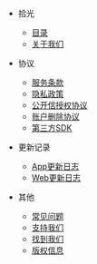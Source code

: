 - 拾光
   
   - [目录](README.md)
   - [关于我们](about.md)

- 协议

  - [服务条款](law.md)
  - [隐私政策](privacy.md)
  - [公开信授权协议](public.md)
  - [账户删除协议](delete.md)
  - [第三方SDK](third_sdk.md)

- 更新记录
 
  - [App更新日志](update_app.md)
  - [Web更新日志](update_web.md)

- 其他

  - [常见问题](fqa.md)
  - [支持我们](sponsor.md)
  - [找到我们](find_us.md)
  - [版权信息](copyright.md)
